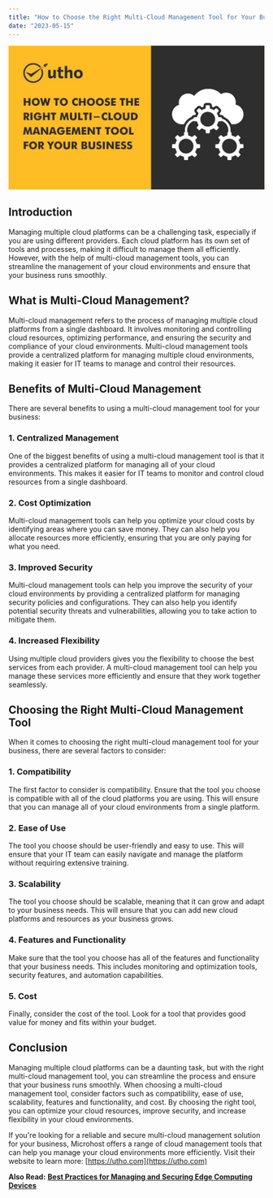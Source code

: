 ```yaml
---
title: "How to Choose the Right Multi-Cloud Management Tool for Your Business"
date: "2023-05-15"
---
```


![How to Choose the Right Multi-Cloud Management Tool for Your Business](images/How-to-Choose-the-Right-Multi-Cloud-Management-Tool-for-Your-Business.jpg)

## **Introduction**

Managing multiple cloud platforms can be a challenging task, especially if you are using different providers. Each cloud platform has its own set of tools and processes, making it difficult to manage them all efficiently. However, with the help of multi-cloud management tools, you can streamline the management of your cloud environments and ensure that your business runs smoothly.

## **What is Multi-Cloud Management?**

Multi-cloud management refers to the process of managing multiple cloud platforms from a single dashboard. It involves monitoring and controlling cloud resources, optimizing performance, and ensuring the security and compliance of your cloud environments. Multi-cloud management tools provide a centralized platform for managing multiple cloud environments, making it easier for IT teams to manage and control their resources.

## **Benefits of Multi-Cloud Management**

There are several benefits to using a multi-cloud management tool for your business:

### **1\. Centralized Management**

One of the biggest benefits of using a multi-cloud management tool is that it provides a centralized platform for managing all of your cloud environments. This makes it easier for IT teams to monitor and control cloud resources from a single dashboard.

### **2\. Cost Optimization**

Multi-cloud management tools can help you optimize your cloud costs by identifying areas where you can save money. They can also help you allocate resources more efficiently, ensuring that you are only paying for what you need.

### **3\. Improved Security**

Multi-cloud management tools can help you improve the security of your cloud environments by providing a centralized platform for managing security policies and configurations. They can also help you identify potential security threats and vulnerabilities, allowing you to take action to mitigate them.

### **4\. Increased Flexibility**

Using multiple cloud providers gives you the flexibility to choose the best services from each provider. A multi-cloud management tool can help you manage these services more efficiently and ensure that they work together seamlessly.

## **Choosing the Right Multi-Cloud Management Tool**

When it comes to choosing the right multi-cloud management tool for your business, there are several factors to consider:

### **1\. Compatibility**

The first factor to consider is compatibility. Ensure that the tool you choose is compatible with all of the cloud platforms you are using. This will ensure that you can manage all of your cloud environments from a single platform.

### **2\. Ease of Use**

The tool you choose should be user-friendly and easy to use. This will ensure that your IT team can easily navigate and manage the platform without requiring extensive training.

### **3\. Scalability**

The tool you choose should be scalable, meaning that it can grow and adapt to your business needs. This will ensure that you can add new cloud platforms and resources as your business grows.

### **4\. Features and Functionality**

Make sure that the tool you choose has all of the features and functionality that your business needs. This includes monitoring and optimization tools, security features, and automation capabilities.

### **5\. Cost**

Finally, consider the cost of the tool. Look for a tool that provides good value for money and fits within your budget.

## **Conclusion**

Managing multiple cloud platforms can be a daunting task, but with the right multi-cloud management tool, you can streamline the process and ensure that your business runs smoothly. When choosing a multi-cloud management tool, consider factors such as compatibility, ease of use, scalability, features and functionality, and cost. By choosing the right tool, you can optimize your cloud resources, improve security, and increase flexibility in your cloud environments.

If you're looking for a reliable and secure multi-cloud management solution for your business, Microhost offers a range of cloud management tools that can help you manage your cloud environments more efficiently. Visit their website to learn more: [https://utho.com](https://utho.com)

**Also Read:** [**Best Practices for Managing and Securing Edge Computing Devices**](https://utho.com/docs/tutorial/best-practices-for-managing-and-securing-edge-computing-devices/)
